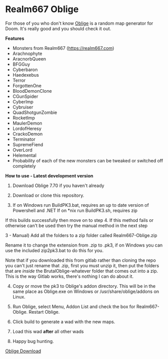 # Realm667 Oblige

For those of you who don't know [Oblige](http://oblige.sourceforge.net/) is a random map generator for Doom. It's really good and you should check it out.

**Features**

* Monsters from Realm667 (https://realm667.com)
* Arachnophyte
* AracnorbQueen
* BFGGuy
* Cyberbaron
* Haedexebus
* Terror
* ForgottenOne
* BloodDemonClone
* CGunSpider
* CyberImp
* Cybruiser
* QuadShotgunZombie
* RocketImp 
* MaulerDemon
* LordofHeresy
* CrackoDemon
* Terminator
* SupremeFiend 
* OverLord
* Helemental
* Probability of each of the new monsters can be tweaked or switched off completely


**How to use - Latest development version**

1) Download Oblige 7.70 if you haven't already

2) Download or clone this repository.

3) If on Windows run BuildPK3.bat, requires an up to date version of Powershell and .NET
If on *nix run BuildPK3.sh, requires zip

If this builds successfully then move on to step 4. If this method fails or otherwise can't be used then try the manual method in the next step

3 - Manual) Add all the folders to a zip folder called Realm667-Oblige.zip

Rename it to change the extension from .zip to .pk3, if on Windows you can use the included zip2pk3.bat to do this for you.

Note that if you downloaded this from gitlab rather than cloning the repo you can't just rename that .zip, first you must unzip it, then put the folders that are *inside* the BrutalOblige-whatever folder that comes out into a zip. This is the way Gitlab works, there's nothing I can do about it.

4) Copy or move the pk3 to Oblige's addon directory. This will be in the same place as Oblige.exe on Windows or /usr/share/oblige/addons on Linux.

5) Run Oblige, select Menu, Addon List and check the box for Realm667-Oblige. Restart Oblige.

6) Click build to generate a wad with the new maps.

7) Load this wad **after** all other wads

8) Happy bug hunting.


[Oblige Download](http://oblige.sourceforge.net/i_download.html)
